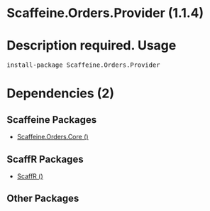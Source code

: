 ﻿Scaffeine.Orders.Provider (1.1.4)
======
Description required.
Usage
======
<pre>install-package Scaffeine.Orders.Provider</pre>
Dependencies (2)
=====

Scaffeine Packages
------
* [Scaffeine.Orders.Core ()](https://github.com/wcpro/Scaffeine/tree/master/src/Scaffeine.Orders.Core)

ScaffR Packages
------
* [ScaffR ()](https://github.com/wcpro/ScaffR/tree/master/src/ScaffR)

Other Packages
------
